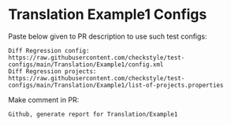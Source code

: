 # Translation Example1 Configs
Paste below given to PR description to use such test configs:
```
Diff Regression config: https://raw.githubusercontent.com/checkstyle/test-configs/main/Translation/Example1/config.xml
Diff Regression projects: https://raw.githubusercontent.com/checkstyle/test-configs/main/Translation/Example1/list-of-projects.properties
```
Make comment in PR:
```
Github, generate report for Translation/Example1
```
